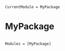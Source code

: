 ```@meta
CurrentModule = MyPackage
```

# MyPackage

```@index
```

```@autodocs
Modules = [MyPackage]
```
